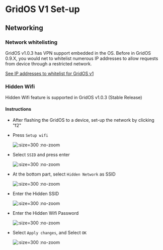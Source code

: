 # GridOS V1 Set-up

## Networking

### Network whitelisting
GridOS v1.0.3 has VPN support embedded in the OS. Before in GridOS 0.9.X, you would net to whitelist numerous IP addresses to allow requests from device through a restricted network.

[See IP addresses to whitelist for GridOS v1](/general/network-requirements?id=gridos-v1)

### Hidden Wifi
Hidden Wifi feature is supported in GridOS v1.0.3 (Stable Release)

#### Instructions

  - After flashing the GridOS to a device, set-up the network by clicking "f2"

  - Press `Setup wifi`

    ![](/assets/hidden-wifi/1-setup-wifi.png ":size=300 :no-zoom")

  - Select `SSID` and press enter

    ![](/assets/hidden-wifi/2-select-ssid.png ":size=300 :no-zoom")

  - At the bottom part, select `Hidden Network` as SSID

    ![](/assets/hidden-wifi/3-select-hidden-network.png ":size=300 :no-zoom")
  
  - Enter the Hidden SSID

    ![](/assets/hidden-wifi/4-enter-hidden-ssid.png ":size=300 :no-zoom")

  - Enter the Hidden Wifi Password

    ![](/assets/hidden-wifi/5-enter-wifi-password.png ":size=300 :no-zoom")

  - Select `Apply changes`, and Select `OK`

    ![](/assets/hidden-wifi/6-apply-changes.png ":size=300 :no-zoom")